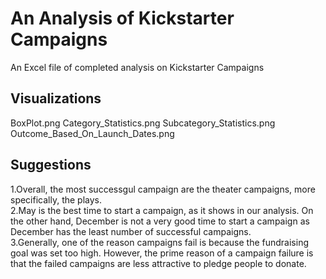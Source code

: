 # An Analysis of Kickstarter Campaigns
An Excel file of completed analysis on Kickstarter Campaigns
## Visualizations
BoxPlot.png
Category_Statistics.png
Subcategory_Statistics.png
Outcome_Based_On_Launch_Dates.png
## Suggestions
1.Overall, the most successgul campaign are the theater campaigns, more specifically, the plays.<br/>
2.May is the best time to start a campaign, as it shows in our analysis. On the other hand, December is not a very good time to start a campaign as December has the least number of successful campaigns.<br/>
3.Generally, one of the reason campaigns fail is because the fundraising goal was set too high. However, the prime reason of a campaign failure is that the failed campaigns are less attractive to pledge people to donate.<br/>
